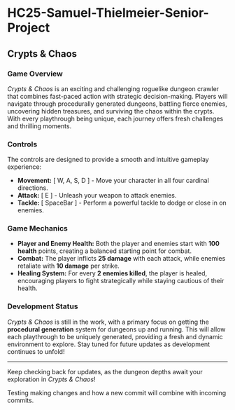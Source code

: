 # HC25-Samuel-Thielmeier-Senior-Project

## Crypts & Chaos

### Game Overview
*Crypts & Chaos* is an exciting and challenging roguelike dungeon crawler that combines fast-paced action with strategic decision-making. Players will navigate through procedurally generated dungeons, battling fierce enemies, uncovering hidden treasures, and surviving the chaos within the crypts. With every playthrough being unique, each journey offers fresh challenges and thrilling moments.

### Controls
The controls are designed to provide a smooth and intuitive gameplay experience:
- **Movement:** [ W, A, S, D ] - Move your character in all four cardinal directions.
- **Attack:** [ E ] - Unleash your weapon to attack enemies.
- **Tackle:** [ SpaceBar ] - Perform a powerful tackle to dodge or close in on enemies.

### Game Mechanics
- **Player and Enemy Health:** Both the player and enemies start with **100 health** points, creating a balanced starting point for combat.
- **Combat:** The player inflicts **25 damage** with each attack, while enemies retaliate with **10 damage** per strike.
- **Healing System:** For every **2 enemies killed**, the player is healed, encouraging players to fight strategically while staying cautious of their health.

### Development Status
*Crypts & Chaos* is still in the work, with a primary focus on getting the **procedural generation** system for dungeons up and running. This will allow each playthrough to be uniquely generated, providing a fresh and dynamic environment to explore. Stay tuned for future updates as development continues to unfold!

---
Keep checking back for updates, as the dungeon depths await your exploration in *Crypts & Chaos*!

Testing making changes and how a new commit will combine with incoming commits.

